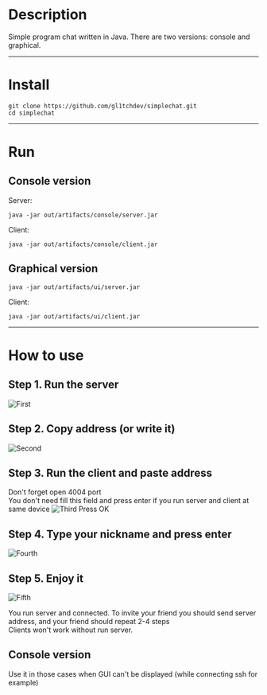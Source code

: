 # Description
Simple program chat written in Java. There are two versions: console and graphical. 
____
# Install
```
git clone https://github.com/gl1tchdev/simplechat.git    
cd simplechat
```
____
# Run
## Console version
Server:
```
java -jar out/artifacts/console/server.jar
```
Client:
```
java -jar out/artifacts/console/client.jar
```
## Graphical version
```
java -jar out/artifacts/ui/server.jar
```
Client:
```
java -jar out/artifacts/ui/client.jar
```
____
# How to use
## Step 1. Run the server
![First](https://i.imgur.com/5kyJMZL.png "UI server")
## Step 2. Copy address (or write it)
![Second](https://i.imgur.com/fwjAmhQ.png "UI server")
## Step 3. Run the client and paste address

Don't forget open 4004 port  
You don't need fill this field and press enter if you run server and client at same device
![Third](https://i.imgur.com/6ZO8BgJ.png "UI client")
Press OK
## Step 4. Type your nickname and press enter 
![Fourth](https://i.imgur.com/RUUKOqp.png "UI client")
## Step 5. Enjoy it
![Fifth](https://i.imgur.com/LUK57qE.png "UI client")

You run server and connected. To invite your friend you should send server address, and your friend should repeat 2-4 steps  
Clients won't work without run server.
## Console version
Use it in those cases when GUI can't be displayed  (while connecting ssh for example)
